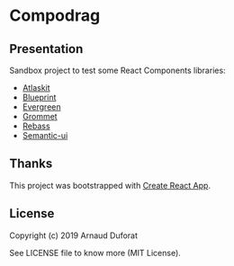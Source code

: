 # Compodrag

## Presentation

Sandbox project to test some React Components libraries:
* [Atlaskit](https://bitbucket.org/atlassian/atlaskit-mk-2)
* [Blueprint](https://github.com/palantir/blueprint)
* [Evergreen](https://github.com/segmentio/evergreen)
* [Grommet](https://github.com/grommet/grommet)
* [Rebass](https://github.com/rebassjs/rebass)
* [Semantic-ui](https://github.com/Semantic-Org/Semantic-UI)

## Thanks

This project was bootstrapped with [Create React App](https://github.com/facebook/create-react-app).

## License

Copyright (c) 2019 Arnaud Duforat

See LICENSE file to know more (MIT License).


